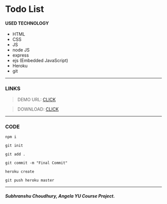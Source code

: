 # Todo List

#### USED TECHNOLOGY

- HTML
- CSS
- JS
- node JS
- express
- ejs (Embedded JavaScript)
- Heroku
- git
___
### LINKS

> DEMO URL: [CLICK](https://fierce-savannah-86792.herokuapp.com/ "Heroku Link Demo")

> DOWNLOAD: [CLICK](https://github.com/subhranshuchoudhury/todolist/archive/refs/heads/main.zip "Download Project")

___
### CODE

```npm i```

```git init```

```git add .```

```git commit -m "Final Commit"```

```heroku create```

```git push heroku master```

___

##### Subhranshu Choudhury, Angela YU Course Project.

